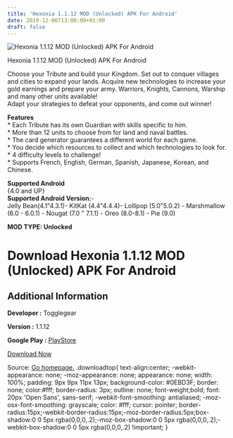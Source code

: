 ```yaml
---
title: 'Hexonia 1.1.12 MOD (Unlocked) APK For Android'
date: 2019-12-06T13:00:00+01:00
draft: false
---
```


![Hexonia 1.1.12 MOD (Unlocked) APK For Android](https://i2.wp.com/apkhome.net/wp-content/uploads/2019/12/Hexonia.png "Hexonia 1.1.12 MOD (Unlocked) APK For Android")

  

Hexonia 1.1.12 MOD (Unlocked) APK For Android

Choose your Tribute and build your Kingdom. Set out to conquer villages and cities to expand your lands. Acquire new technologies to increase your gold earnings and prepare your army. Warriors, Knights, Cannons, Warship and many other units available!  
Adapt your strategies to defeat your opponents, and come out winner!

**Features**  
\* Each Tribute has its own Guardian with skills specific to him.  
\* More than 12 units to choose from for land and naval battles.  
\* The card generator guarantees a different world for each game.  
\* You decide which resources to collect and which technologies to look for.  
\* 4 difficulty levels to challenge!  
\* Supports French, English, German, Spanish, Japanese, Korean, and Chinese.

**Supported Android**  
{4.0 and UP}  
**Supported Android Version**:-  
Jelly Bean(4.1"4.3.1)- KitKat (4.4"4.4.4)- Lollipop (5.0"5.0.2) - Marshmallow (6.0 - 6.0.1) - Nougat (7.0 " 7.1.1) - Oreo (8.0-8.1) - Pie (9.0)

**MOD TYPE: Unlocked**

Download Hexonia 1.1.12 MOD (Unlocked) APK For Android
======================================================

Additional Information
----------------------

**Developer :** Togglegear

**Version :** 1.1.12

**Google Play :** [PlayStore](https://play.google.com/store/apps/details?id=com.togglegear.game.hexonia)

  

[Download Now](https://store4app.co/post/hexonia-1-1-12-mod-unlocked-apk-for-android_1575212837)

  
Source: [Go homepage.](https://store4app.co/post/hexonia-1-1-12-mod-unlocked-apk-for-android_1575212837) .downloadtop{ text-align:center; -webkit-appearance: none; -moz-appearance: none; appearance: none; width: 100%; padding: 9px 9px 11px 13px; background-color: #0EBD3F; border: none; color:#fff; border-radius: 3px; outline: none; font-weight;bold; font: 20px 'Open Sans', sans-serif; -webkit-font-smoothing: antialiased; -moz-osx-font-smoothing: grayscale; color: #fff; cursor: pointer; border-radius:15px;-webkit-border-radius:15px;-moz-border-radius:5px;box-shadow:0 0 5px rgba(0,0,0,.2);-moz-box-shadow:0 0 5px rgba(0,0,0,.2);-webkit-box-shadow:0 0 5px rgba(0,0,0,.2) !important; }